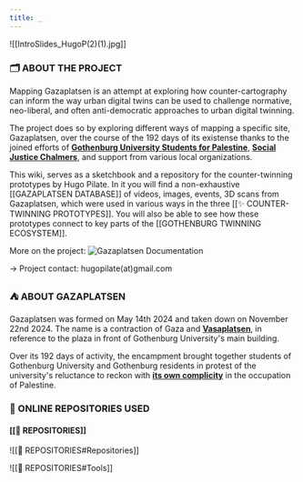 ```yaml
---
title: _
---
```


![[IntroSlides_HugoP(2)(1).jpg]]


### 🗂️ ABOUT THE PROJECT
Mapping Gazaplatsen is an attempt at exploring how counter-cartography can inform the way urban digital twins can be used to challenge normative, neo-liberal, and often anti-democratic approaches to urban digital twinning. 

The project does so by exploring different ways of mapping a specific site, Gazaplatsen, over the course of the 192 days of its existense thanks to the joined efforts of [**Gothenburg University Students for Palestine**](https://www.instagram.com/gustudentsforpalestine/), [**Social Justice Chalmers**](https://www.instagram.com/chalmers.social.justice/), and support from various local organizations.

This wiki, serves as a sketchbook and a repository for the counter-twinning prototypes by Hugo Pilate. In it you will find a non-exhaustive [[GAZAPLATSEN DATABASE]] of videos, images, events, 3D scans from Gazaplatsen, which were used in various ways in the three [[✨ COUNTER-TWINNING PROTOTYPES]]. You will also be able to see how these prototypes connect to key parts of the [[GOTHENBURG TWINNING ECOSYSTEM]].

More on the project:
![Gazaplatsen Documentation](https://www.youtube.com/watch?v=Qoxld_bzIss)

→ Project contact: hugopilate(at)gmail.com

### ⛺ ABOUT GAZAPLATSEN
Gazaplatsen was formed on May 14th 2024 and taken down on November 22nd 2024. The name is a contraction of Gaza and [**Vasaplatsen**](https://www.google.com/maps/@57.6990647,11.970826,3a,60y,91.45h,92.83t/data=!3m7!1e1!3m5!1s_WcGKlYH1stOfN5xiSXlMQ!2e0!6shttps:%2F%2Fstreetviewpixels-pa.googleapis.com%2Fv1%2Fthumbnail%3Fcb_client%3Dmaps_sv.tactile%26w%3D900%26h%3D600%26pitch%3D-2.825594300320688%26panoid%3D_WcGKlYH1stOfN5xiSXlMQ%26yaw%3D91.45491749917407!7i16384!8i8192?entry=ttu&g_ep=EgoyMDI0MTIxMS4wIKXMDSoASAFQAw%3D%3D), in reference to the plaza in front of Gothenburg University's main building.

Over its 192 days of activity, the encampment brought together students of Gothenburg University and Gothenburg residents in protest of the university's reluctance to reckon with [**its own complicity**](https://wassap.se/projects/) in the occupation of Palestine.


### 🌿 ONLINE REPOSITORIES USED
#### [[🌿 REPOSITORIES]]
![[🌿 REPOSITORIES#Repositories]]

![[🌿 REPOSITORIES#Tools]]